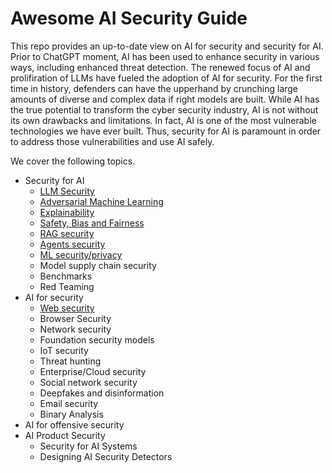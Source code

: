 # Awesome AI Security Guide

This repo provides an up-to-date view on AI for security and security for AI. Prior to ChatGPT moment, AI has been used to enhance security in various ways, including enhanced threat detection. The renewed focus of AI and prolifiration of LLMs have fueled the adoption of AI for security. For the first time in history, defenders can have the upperhand by crunching large amounts of diverse and complex data if right models are built. While AI has the true potential to transform the cyber security industry, AI is not without its own drawbacks and limitations. In fact, AI is one of the most vulnerable technologies we have ever built. Thus, security for AI is paramount in order to address those vulnerabilities and use AI safely.

We cover the following topics.
* Security for AI
  * [LLM Security](https://github.com/nabeelxy/ai-security-guide/tree/main/security_for_ai/llm_security)
  * [Adversarial Machine Learning](https://github.com/nabeelxy/ai-security-guide/tree/main/security_for_ai/adversarial_machine_learning)
  * [Explainability](https://github.com/nabeelxy/ai-security-guide/tree/main/security_for_ai/explainability)
  * [Safety, Bias and Fairness](https://github.com/nabeelxy/ai-security-guide/blob/main/security_for_ai/safety_bias_fairness/README.md)
  * [RAG security](https://github.com/nabeelxy/ai-security-guide/blob/main/security_for_ai/rag_security/README.md)
  * [Agents security](https://github.com/nabeelxy/ai-security-guide/blob/main/security_for_ai/agents_security/README.md)
  * [ML security/privacy](https://github.com/nabeelxy/ai-security-guide/tree/main/security_for_ai/ml_security)
  * Model supply chain security
  * Benchmarks
  * Red Teaming
* AI for security
  * [Web security](https://github.com/nabeelxy/ai-security-guide/tree/main/ai_for_security/web_security)
  * Browser Security
  * Network security
  * Foundation security models
  * IoT security
  * Threat hunting
  * Enterprise/Cloud security
  * Social network security
  * Deepfakes and disinformation
  * Email security
  * Binary Analysis
* AI for offensive security
* AI Product Security
  * Security for AI Systems
  * Designing AI Security Detectors

